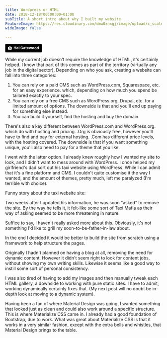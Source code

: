 ```yaml
---
title: Wordpress or HTML
date: 2018-12-18T00:00:00+01:00
subTitle: A short intro about why I built my website
FeatureImage: https://res.cloudinary.com/dmw0znxgj/image/upload/c_scale,w_1000/v1541436045/html_boxes.jpg
wideImage: false

---
```

<a style="background-color:black;color:white;text-decoration:none;padding:4px 6px;font-family:-apple-system, BlinkMacSystemFont, &quot;San Francisco&quot;, &quot;Helvetica Neue&quot;, Helvetica, Ubuntu, Roboto, Noto, &quot;Segoe UI&quot;, Arial, sans-serif;font-size:12px;font-weight:bold;line-height:1.2;display:inline-block;border-radius:3px" href="https://unsplash.com/@halgatewood?utm_medium=referral&amp;utm_campaign=photographer-credit&amp;utm_content=creditBadge" target="_blank" rel="noopener noreferrer" title="Download free do whatever you want high-resolution photos from Hal Gatewood"><span style="display:inline-block;padding:2px 3px"><svg xmlns="http://www.w3.org/2000/svg" style="height:12px;width:auto;position:relative;vertical-align:middle;top:-1px;fill:white" viewBox="0 0 32 32"><title>unsplash-logo</title><path d="M20.8 18.1c0 2.7-2.2 4.8-4.8 4.8s-4.8-2.1-4.8-4.8c0-2.7 2.2-4.8 4.8-4.8 2.7.1 4.8 2.2 4.8 4.8zm11.2-7.4v14.9c0 2.3-1.9 4.3-4.3 4.3h-23.4c-2.4 0-4.3-1.9-4.3-4.3v-15c0-2.3 1.9-4.3 4.3-4.3h3.7l.8-2.3c.4-1.1 1.7-2 2.9-2h8.6c1.2 0 2.5.9 2.9 2l.8 2.4h3.7c2.4 0 4.3 1.9 4.3 4.3zm-8.6 7.5c0-4.1-3.3-7.5-7.5-7.5-4.1 0-7.5 3.4-7.5 7.5s3.3 7.5 7.5 7.5c4.2-.1 7.5-3.4 7.5-7.5z"></path></svg></span><span style="display:inline-block;padding:2px 3px">Hal Gatewood</span></a>

While my current job doesn't require the knowledge of HTML,  it's certainly helped. I know that part of this comes as part of the  territory (virtually any job in the digital sector). Depending on who  you ask, creating a website can fall into three categories:
<div class="card-panel grey lighten-4">
<ol>
<li>You can rely on a paid CMS such as WordPress.com, Squarespace, etc.  for an easy experience. which, depending on how much you spend be tailored exactly to your spec.</li>
<li>You can rely on a free CMS such as WordPress.org, Drupal, etc. for a limited amount of options. The downside is that and you'll end up paying for something else instead.</li>
<li>You can build it yourself, find the hosting and buy the domain.</li>
</ol>

<p>There's also a key different between WordPress.com and WordPress.org. which do with hosting and pricing. .Org is obviously free, however you'll have to find and pay for external hosting. .Com has different price levels, with the hosting covered. The downside is that if you want something unique, you'll also need to pay for a theme that you like.</p>
</div>
I went with the latter option.
I already knew roughly how I wanted my site to look, and I didn't want to mess around with WordPress.
I once  helped my girlfriend's dad sort out his taxi website using WordPress. While I can admit that it's a fine platform and CMS. I couldn't quite customise it the way I wanted, and the amount of themes, pretty much, left me  paralyzed (I'm terrible with choice).   

Funny story about the taxi website site:
<div class="card-panel grey lighten-4">
<p>Two weeks after I updated his information, he was soon "asked" to remove the site. By the way he tells it, it felt-like some sort of Taxi Mafia as their way of asking seemed to be more threatening in nature.</p>
<p>Suffice to say, I haven't really asked more about this. Obviously, it's not something I'd like to grill my soon-to-be-father-in-law about.</p>
</div>

In the end I decided it would be better to build the site from  scratch using a framework to help structure the pages.

 Originally I hadn't planned on having a blog at all, removing the need for dynamic content.  However it didn't seem right to look for content jobs, without showing  my own writing skills. Likewise it seems like a good way to instill some sort of personal consistency.

I was also tired of  having to add my images and then manually tweak each HTML gallery, a downside to working with pure static sites. I have to admit, working dynamically certainly fixes that. (My next post will no doubt be in-depth look at moving to a dynamic system).

Having been a fan of where Material Design was going, I wanted  something that looked just as clean and could also work around a  specific structure. This is where Materialize CSS came in. I already had a good foundation of Bootstrap, due to work. What was great about Materialize CSS is that it works in a very similar fashion, except with the extra bells and whistles, that Material Design brings to the table.